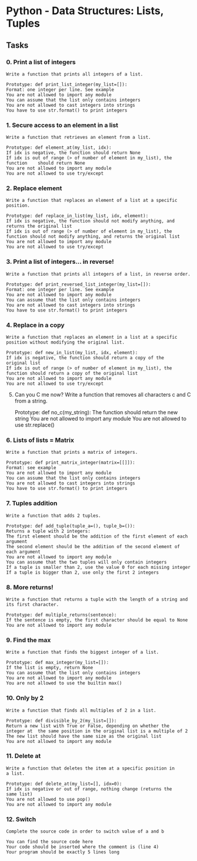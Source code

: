 
# Python - Data Structures: Lists, Tuples

## Tasks

### 0. Print a list of integers
    Write a function that prints all integers of a list.

    Prototype: def print_list_integer(my_list=[]):
    Format: one integer per line. See example
    You are not allowed to import any module
    You can assume that the list only contains integers
    You are not allowed to cast integers into strings
    You have to use str.format() to print integers
### 1. Secure access to an element in a list
    Write a function that retrieves an element from a list.

    Prototype: def element_at(my_list, idx):
    If idx is negative, the function should return None
    If idx is out of range (> of number of element in my_list), the
    function    should return None
    You are not allowed to import any module
    You are not allowed to use try/except
### 2. Replace element
    Write a function that replaces an element of a list at a specific
    position.

    Prototype: def replace_in_list(my_list, idx, element):
    If idx is negative, the function should not modify anything, and
    returns the original list
    If idx is out of range (> of number of element in my_list), the
    function should not modify anything, and returns the original list
    You are not allowed to import any module
    You are not allowed to use try/except
### 3. Print a list of integers... in reverse!
    Write a function that prints all integers of a list, in reverse order.

    Prototype: def print_reversed_list_integer(my_list=[]):
    Format: one integer per line. See example
    You are not allowed to import any module
    You can assume that the list only contains integers
    You are not allowed to cast integers into strings
    You have to use str.format() to print integers
### 4. Replace in a copy
    Write a function that replaces an element in a list at a specific position without modifying the original list.

    Prototype: def new_in_list(my_list, idx, element):
    If idx is negative, the function should return a copy of the
    original list
    If idx is out of range (> of number of element in my_list), the
    function should return a copy of the original list
    You are not allowed to import any module
    You are not allowed to use try/except
5. Can you C me now?
    Write a function that removes all characters c and C from a string.

    Prototype: def no_c(my_string):
    The function should return the new string
    You are not allowed to import any module
    You are not allowed to use str.replace()
### 6. Lists of lists = Matrix
    Write a function that prints a matrix of integers.

    Prototype: def print_matrix_integer(matrix=[[]]):
    Format: see example
    You are not allowed to import any module
    You can assume that the list only contains integers
    You are not allowed to cast integers into strings
    You have to use str.format() to print integers

### 7. Tuples addition
    Write a function that adds 2 tuples.

    Prototype: def add_tuple(tuple_a=(), tuple_b=()):
    Returns a tuple with 2 integers:
    The first element should be the addition of the first element of each
    argument
    The second element should be the addition of the second element of
    each argument
    You are not allowed to import any module
    You can assume that the two tuples will only contain integers
    If a tuple is smaller than 2, use the value 0 for each missing integer
    If a tuple is bigger than 2, use only the first 2 integers
### 8. More returns!
    Write a function that returns a tuple with the length of a string and
    its first character.

    Prototype: def multiple_returns(sentence):
    If the sentence is empty, the first character should be equal to None
    You are not allowed to import any module
### 9. Find the max
    Write a function that finds the biggest integer of a list.

    Prototype: def max_integer(my_list=[]):
    If the list is empty, return None
    You can assume that the list only contains integers
    You are not allowed to import any module
    You are not allowed to use the builtin max()
### 10. Only by 2
    Write a function that finds all multiples of 2 in a list.

    Prototype: def divisible_by_2(my_list=[]):
    Return a new list with True or False, depending on whether the
    integer at  the same position in the original list is a multiple of 2
    The new list should have the same size as the original list
    You are not allowed to import any module
### 11. Delete at
    Write a function that deletes the item at a specific position in 
    a list.

    Prototype: def delete_at(my_list=[], idx=0):
    If idx is negative or out of range, nothing change (returns the
    same list)
    You are not allowed to use pop()
    You are not allowed to import any module
### 12. Switch
    Complete the source code in order to switch value of a and b

    You can find the source code here
    Your code should be inserted where the comment is (line 4)
    Your program should be exactly 5 lines long